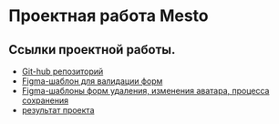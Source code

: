 # Проектная работа Mesto
## Ссылки проектной работы.
* [Git-hub репозиторий](https://github.com/VitaliyBagretsov/mesto-project-ff)  
* [Figma-шаблон для валидации форм](https://www.figma.com/file/kRVLKwYG3d1HGLvh7JFWRT/JavaScript.-Sprint-6?node-id=1141%3A1&mode=dev)  
* [Figma-шаблоны форм удаления, изменения аватара, процесса сохранения](https://www.figma.com/file/PSdQFRHoxXJFs2FH8IXViF/JavaScript.-Sprint-9?node-id=0%3A1&mode=dev)  
* [результат проекта](https://vitaliybagretsov/github.io/mesto-project-ff)  